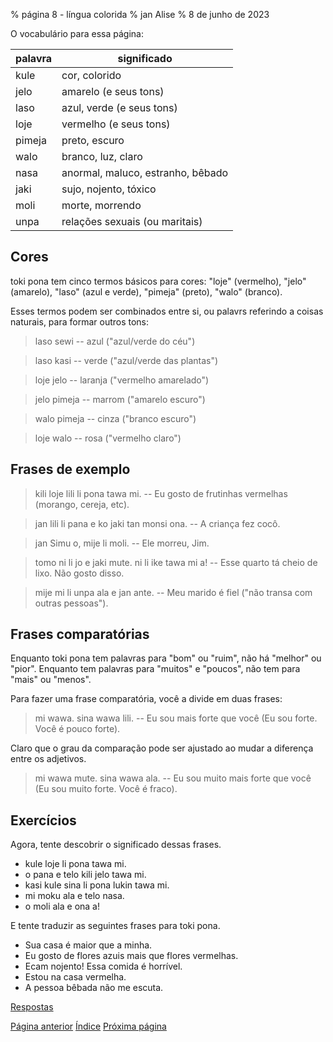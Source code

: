 % página 8 - língua colorida
% jan Alise
% 8 de junho de 2023

O vocabulário para essa página:

| palavra | significado                       |
|---------|-----------------------------------|
| kule    | cor, colorido                     |
| jelo    | amarelo (e seus tons)             |
| laso    | azul, verde (e seus tons)         |
| loje    | vermelho (e seus tons)            |
| pimeja  | preto, escuro                     |
| walo    | branco, luz, claro                |
| nasa    | anormal, maluco, estranho, bêbado |
| jaki    | sujo, nojento, tóxico             |
| moli    | morte, morrendo                   |
| unpa    | relações sexuais (ou maritais)    |

## Cores

toki pona tem cinco termos básicos para cores: "loje" (vermelho), "jelo"
(amarelo), "laso" (azul e verde), "pimeja" (preto), "walo" (branco).

Esses termos podem ser combinados entre si, ou palavrs referindo a coisas
naturais, para formar outros tons:

> laso sewi -- azul ("azul/verde do céu")

> laso kasi -- verde ("azul/verde das plantas")

> loje jelo -- laranja ("vermelho amarelado")

> jelo pimeja -- marrom ("amarelo escuro")

> walo pimeja -- cinza ("branco escuro")

> loje walo -- rosa ("vermelho claro")

## Frases de exemplo

> kili loje lili li pona tawa mi. -- Eu gosto de frutinhas vermelhas (morango,
> cereja, etc).

> jan lili li pana e ko jaki tan monsi ona. -- A criança fez cocô.

> jan Simu o, mije li moli. -- Ele morreu, Jim.

> tomo ni li jo e jaki mute. ni li ike tawa mi a! -- Esse quarto tá cheio de
> lixo. Não gosto disso.

> mije mi li unpa ala e jan ante. -- Meu marido é fiel ("não transa com outras
> pessoas").

## Frases comparatórias

Enquanto toki pona tem palavras para "bom" ou "ruim", não há "melhor" ou
"pior". Enquanto tem palavras para "muitos" e "poucos", não tem para "mais" ou
"menos".

Para fazer uma frase comparatória, você a divide em duas frases:

> mi wawa. sina wawa lili. -- Eu sou mais forte que você (Eu sou forte. Você é
> pouco forte).

Claro que o grau da comparação pode ser ajustado ao mudar a diferença entre os
adjetivos.

> mi wawa mute. sina wawa ala. -- Eu sou muito mais forte que você (Eu sou
> muito forte. Você é fraco).

## Exercícios

Agora, tente descobrir o significado dessas frases.

* kule loje li pona tawa mi.
* o pana e telo kili jelo tawa mi. 
* kasi kule sina li pona lukin tawa mi.
* mi moku ala e telo nasa.
* o moli ala e ona a!

E tente traduzir as seguintes frases para toki pona.

* Sua casa é maior que a minha.
* Eu gosto de flores azuis mais que flores vermelhas.
* Ecam nojento! Essa comida é horrível.
* Estou na casa vermelha.
* A pessoa bêbada não me escuta.

[Respostas](pt_answers.html#p8)

[Página anterior](pt_7.html) [Índice](pt_index.html) [Próxima página](pt_9.html)
